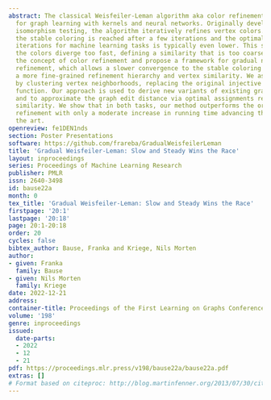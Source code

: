 ```yaml
---
abstract: The classical Weisfeiler-Leman algorithm aka color refinement is fundamental
  for graph learning with kernels and neural networks. Originally developed for graph
  isomorphism testing, the algorithm iteratively refines vertex colors. On many datasets,
  the stable coloring is reached after a few iterations and the optimal number of
  iterations for machine learning tasks is typically even lower. This suggests that
  the colors diverge too fast, defining a similarity that is too coarse. We generalize
  the concept of color refinement and propose a framework for gradual neighborhood
  refinement, which allows a slower convergence to the stable coloring and thus provides
  a more fine-grained refinement hierarchy and vertex similarity. We assign new colors
  by clustering vertex neighborhoods, replacing the original injective color assignment
  function. Our approach is used to derive new variants of existing graph kernels
  and to approximate the graph edit distance via optimal assignments regarding vertex
  similarity. We show that in both tasks, our method outperforms the original color
  refinement with only a moderate increase in running time advancing the state of
  the art.
openreview: fe1DEN1nds
section: Poster Presentations
software: https://github.com/frareba/GradualWeisfeilerLeman
title: 'Gradual Weisfeiler-Leman: Slow and Steady Wins the Race'
layout: inproceedings
series: Proceedings of Machine Learning Research
publisher: PMLR
issn: 2640-3498
id: bause22a
month: 0
tex_title: 'Gradual Weisfeiler-Leman: Slow and Steady Wins the Race'
firstpage: '20:1'
lastpage: '20:18'
page: 20:1-20:18
order: 20
cycles: false
bibtex_author: Bause, Franka and Kriege, Nils Morten
author:
- given: Franka
  family: Bause
- given: Nils Morten
  family: Kriege
date: 2022-12-21
address:
container-title: Proceedings of the First Learning on Graphs Conference
volume: '198'
genre: inproceedings
issued:
  date-parts:
  - 2022
  - 12
  - 21
pdf: https://proceedings.mlr.press/v198/bause22a/bause22a.pdf
extras: []
# Format based on citeproc: http://blog.martinfenner.org/2013/07/30/citeproc-yaml-for-bibliographies/
---
```


